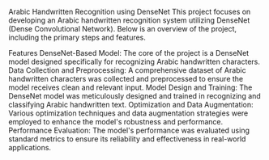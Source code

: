 Arabic Handwritten Recognition using DenseNet
This project focuses on developing an Arabic handwritten recognition system utilizing DenseNet (Dense Convolutional Network). Below is an overview of the project, including the primary steps and features.

Features
DenseNet-Based Model: The core of the project is a DenseNet model designed specifically for recognizing Arabic handwritten characters.
Data Collection and Preprocessing: A comprehensive dataset of Arabic handwritten characters was collected and preprocessed to ensure the model receives clean and relevant input.
Model Design and Training: The DenseNet model was meticulously designed and trained  in recognizing and classifying Arabic handwritten text.
Optimization and Data Augmentation: Various optimization techniques and data augmentation strategies were employed to enhance the model's robustness and performance.
Performance Evaluation: The model's performance was evaluated using standard metrics to ensure its reliability and effectiveness in real-world applications.
